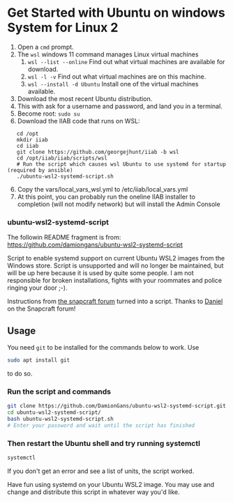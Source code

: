 # Get Started with Ubuntu on windows System for Linux 2

1. Open a ```cmd``` prompt. 
1. The ```wsl``` windows 11 command manages Linux virtual machines
    1. ```wsl --list --online``` Find out what virtual machines are available for download.
    2. ```wsl -l -v``` Find out what virtual machines are on this machine.
    3. ```wsl --install -d Ubuntu```   Install one of the virtual machines available.
2. Download the most recent Ubuntu distribution.
3. This with ask for a username and password, and land you in a terminal.
4. Become root: ```sudo su```
5. Download the IIAB code that runs on WSL:
```
   cd /opt
   mkdir iiab
   cd iiab
   git clone https://github.com/georgejhunt/iiab -b wsl
   cd /opt/iiab/iiab/scripts/wsl
   # Run the script which causes wsl Ubuntu to use systemd for startup (required by ansible)
   ./ubuntu-wsl2-systemd-script.sh
```
6. Copy the vars/local_vars_wsl.yml to /etc/iiab/local_vars.yml
7. At this point, you can probably run the oneline IIAB installer to completion (will not modify network) but will install the Admin Console

### ubuntu-wsl2-systemd-script

The followin README fragment is from: https://github.com/damiongans/ubuntu-wsl2-systemd-script

Script to enable systemd support on current Ubuntu WSL2 images from the Windows store. 
Script is unsupported and will no longer be maintained, but will be up here because it is used by quite some people.
I am not responsible for broken installations, fights with your roommates and police ringing your door ;-).

Instructions from [the snapcraft forum](https://forum.snapcraft.io/t/running-snaps-on-wsl2-insiders-only-for-now/13033) turned into a script. Thanks to [Daniel](https://forum.snapcraft.io/u/daniel) on the Snapcraft forum! 

## Usage
You need ```git``` to be installed for the commands below to work. Use
```sh
sudo apt install git
```
to do so.
### Run the script and commands
```sh
git clone https://github.com/DamionGans/ubuntu-wsl2-systemd-script.git
cd ubuntu-wsl2-systemd-script/
bash ubuntu-wsl2-systemd-script.sh
# Enter your password and wait until the script has finished
```
### Then restart the Ubuntu shell and try running systemctl
```sh
systemctl

```
If you don't get an error and see a list of units, the script worked.

Have fun using systemd on your Ubuntu WSL2 image. You may use and change and distribute this script in whatever way you'd like. 
